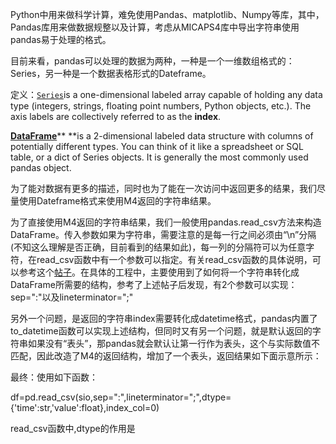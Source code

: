 Python中用来做科学计算，难免使用Pandas、matplotlib、Numpy等库，其中，Pandas库用来做数据规整以及计算，考虑从MICAPS4库中导出字符串使用pandas易于处理的格式。

目前来看，pandas可以处理的数据为两种，一种是一个一维数组格式的：Series，另一种是一个数据表格形式的Dateframe。

定义：[`Series`](https://pandas.pydata.org/pandas-docs/stable/reference/api/pandas.Series.html#pandas.Series)is a one-dimensional labeled array capable of holding any data type \(integers, strings, floating point numbers, Python objects, etc.\). The axis labels are collectively referred to as the **index**.

[**DataFrame**](https://pandas.pydata.org/pandas-docs/stable/getting_started/dsintro.html#dsintro)** **is a 2-dimensional labeled data structure with columns of potentially different types. You can think of it like a spreadsheet or SQL table, or a dict of Series objects. It is generally the most commonly used pandas object.

为了能对数据有更多的描述，同时也为了能在一次访问中返回更多的结果，我们尽量使用Dateframe格式来使用M4返回的字符串结果。

为了直接使用M4返回的字符串结果，我们一般使用pandas.read\_csv方法来构造DataFrame。传入参数如果为字符串，需要注意的是每一行之间必须由“\n”分隔\(不知这么理解是否正确，目前看到的结果如此\)，每一列的分隔符可以为任意字符，在read\_csv函数中有一个参数可以指定。有关read\_csv函数的具体说明，可以参考这个[帖子](https://www.cnblogs.com/datablog/p/6127000.html)。在具体的工程中，主要使用到了如何将一个字符串转化成DataFrame所需要的结构，参考了上述帖子后发现，有2个参数可以实现：sep=":"以及lineterminator=";"

另外一个问题，是返回的字符串index需要转化成datetime格式，pandas内置了to\_datetime函数可以实现上述结构，但同时又有另一个问题，就是默认返回的字符串如果没有“表头”，那pandas就会默认让第一行作为表头，这个与实际数值不匹配，因此改造了M4的返回结构，增加了一个表头，返回结果如下面示意所示：



最终：使用如下函数：

df=pd.read\_csv\(sio,sep=":",lineterminator=";",dtype={'time':str,'value':float},index\_col=0\)

read\_csv函数中,dtype的作用是


